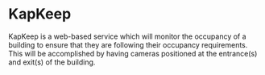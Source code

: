 # KapKeep
KapKeep is a web-based service which will monitor the occupancy of a building to ensure that they are following their occupancy requirements. This will be accomplished by having cameras positioned at the entrance(s) and exit(s) of the building. 
